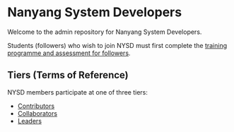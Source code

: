 # Nanyang System Developers

Welcome to the admin repository for Nanyang System Developers.

Students (followers) who wish to join NYSD must first complete the [training programme and assessment for followers](followers.html).

## Tiers (Terms of Reference)

NYSD members participate at one of three tiers:
- [Contributors](contributors.html)
- [Collaborators](collaborators.html)
- [Leaders](leaders.html)

